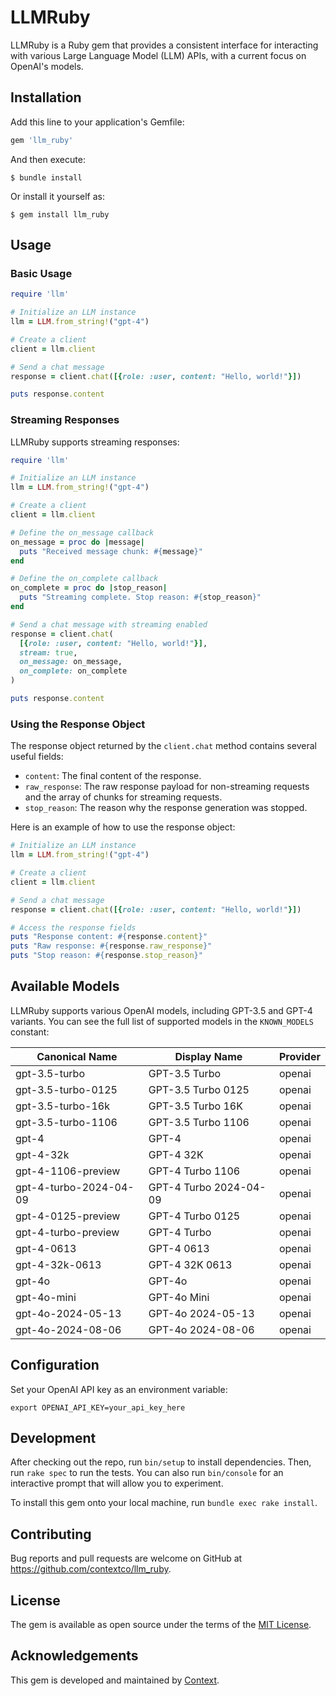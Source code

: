 # LLMRuby

LLMRuby is a Ruby gem that provides a consistent interface for interacting with various Large Language Model (LLM) APIs, with a current focus on OpenAI's models.

## Installation

Add this line to your application's Gemfile:

```ruby
gem 'llm_ruby'
```

And then execute:

```
$ bundle install
```

Or install it yourself as:

```
$ gem install llm_ruby
```

## Usage

### Basic Usage

```ruby
require 'llm'

# Initialize an LLM instance
llm = LLM.from_string!("gpt-4")

# Create a client
client = llm.client

# Send a chat message
response = client.chat([{role: :user, content: "Hello, world!"}])

puts response.content
```

### Streaming Responses

LLMRuby supports streaming responses:

```ruby
require 'llm'

# Initialize an LLM instance
llm = LLM.from_string!("gpt-4")

# Create a client
client = llm.client

# Define the on_message callback
on_message = proc do |message|
  puts "Received message chunk: #{message}"
end

# Define the on_complete callback
on_complete = proc do |stop_reason|
  puts "Streaming complete. Stop reason: #{stop_reason}"
end

# Send a chat message with streaming enabled
response = client.chat(
  [{role: :user, content: "Hello, world!"}],
  stream: true,
  on_message: on_message,
  on_complete: on_complete
)

puts response.content
```

### Using the Response Object

The response object returned by the `client.chat` method contains several useful fields:

- `content`: The final content of the response.
- `raw_response`: The raw response payload for non-streaming requests and the array of chunks for streaming requests.
- `stop_reason`: The reason why the response generation was stopped.

Here is an example of how to use the response object:

```ruby
# Initialize an LLM instance
llm = LLM.from_string!("gpt-4")

# Create a client
client = llm.client

# Send a chat message
response = client.chat([{role: :user, content: "Hello, world!"}])

# Access the response fields
puts "Response content: #{response.content}"
puts "Raw response: #{response.raw_response}"
puts "Stop reason: #{response.stop_reason}"
```


## Available Models

LLMRuby supports various OpenAI models, including GPT-3.5 and GPT-4 variants. You can see the full list of supported models in the `KNOWN_MODELS` constant:

| Canonical Name            | Display Name           | Provider |
|---------------------------|------------------------|----------|
| gpt-3.5-turbo             | GPT-3.5 Turbo          | openai   |
| gpt-3.5-turbo-0125        | GPT-3.5 Turbo 0125     | openai   |
| gpt-3.5-turbo-16k         | GPT-3.5 Turbo 16K      | openai   |
| gpt-3.5-turbo-1106        | GPT-3.5 Turbo 1106     | openai   |
| gpt-4                     | GPT-4                  | openai   |
| gpt-4-32k                 | GPT-4 32K              | openai   |
| gpt-4-1106-preview        | GPT-4 Turbo 1106       | openai   |
| gpt-4-turbo-2024-04-09    | GPT-4 Turbo 2024-04-09 | openai   |
| gpt-4-0125-preview        | GPT-4 Turbo 0125       | openai   |
| gpt-4-turbo-preview       | GPT-4 Turbo            | openai   |
| gpt-4-0613                | GPT-4 0613             | openai   |
| gpt-4-32k-0613            | GPT-4 32K 0613         | openai   |
| gpt-4o                    | GPT-4o                 | openai   |
| gpt-4o-mini               | GPT-4o Mini            | openai   |
| gpt-4o-2024-05-13         | GPT-4o 2024-05-13      | openai   |
| gpt-4o-2024-08-06         | GPT-4o 2024-08-06      | openai   |


## Configuration

Set your OpenAI API key as an environment variable:

```
export OPENAI_API_KEY=your_api_key_here
```

## Development

After checking out the repo, run `bin/setup` to install dependencies. Then, run `rake spec` to run the tests. You can also run `bin/console` for an interactive prompt that will allow you to experiment.

To install this gem onto your local machine, run `bundle exec rake install`.

## Contributing

Bug reports and pull requests are welcome on GitHub at https://github.com/contextco/llm_ruby.

## License

The gem is available as open source under the terms of the [MIT License](https://opensource.org/licenses/MIT).

## Acknowledgements

This gem is developed and maintained by [Context](https://context.ai).